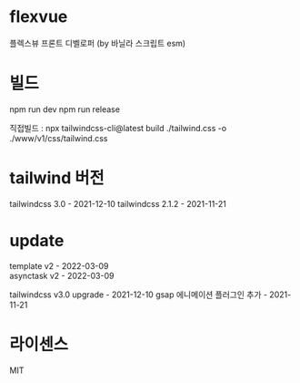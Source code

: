 # flexvue
플렉스뷰 프론트 디벨로퍼 (by 바닐라 스크립트 esm)

# 빌드 
npm run dev 
npm run release 

직접빌드 : npx tailwindcss-cli@latest build ./tailwind.css -o ./www/v1/css/tailwind.css

# tailwind 버전
tailwindcss 3.0     - 2021-12-10
tailwindcss 2.1.2   - 2021-11-21

# update
template v2                 - 2022-03-09<br>
asynctask v2                - 2022-03-09

tailwindcss v3.0 upgrade    - 2021-12-10
gsap 에니메이션 플러그인 추가     - 2021-11-21

# 라이센스
MIT 

